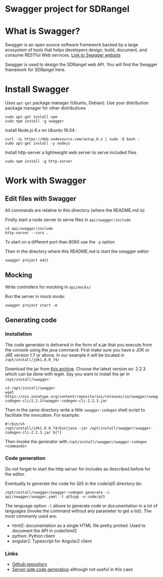 # Swagger project for SDRangel

<h1>What is Swagger?</h1>

Swagger is an open source software framework backed by a large ecosystem of tools that helps developers design, build, document, and consume RESTful Web services. [Link to Swagger website](https://swagger.io/)

Swagger is used to design the SDRangel web API. You will find the Swagger framework for SDRangel here. 

<h1>Install Swagger</h1>

Uses `apt-get` package manager (Ubuntu, Debian). Use your distribution package manager for other distributions

```shell
sudo apt-get install npm
sudo npm install -g swagger
```

install Node.js 6.x on Ubuntu 16.04 :

```shell
curl -sL https://deb.nodesource.com/setup_6.x | sudo -E bash -
sudo apt-get install -y nodejs
```
Install http-server a lightweight web server to serve included files

```shell
sudo npm install -g http-server
```

<h1>Work with Swagger</h1>

<h2>Edit files with Swagger</h2>

All commands are relative to this directory (where the README.md is)

Firstly start a node server to serve files in `api/swagger/include`

```shell
cd api/swagger/include
http-server --cors .
```

To start on a different port than 8080 use the `-p` option

Then in the directory where this README.md is start the swagger editor

```shell
swagger project edit
```

<h2>Mocking</h2>

Write controllers for mocking in `api/mocks/`

Run the server in mock mode:

```shell
swagger project start -m
```

<h2>Generating code</h2>

<h3>Installation</h3>

The code generator is delivered in the form of a jar that you execute from the console using the java command. First make sure you have a JDK  or JRE version 1.7 or above. In our example it will be located in `/opt/install/jdk1.8.0_74/`

Download the jar from [this archive](https://oss.sonatype.org/content/repositories/releases/io/swagger/swagger-codegen-cli/). Choose the latest version ex: 2.2.3 which can be done with wget. Say you want to install the jar in `/opt/install/swagger`:

```shell
cd /opt/install/swagger
wget https://oss.sonatype.org/content/repositories/releases/io/swagger/swagger-codegen-cli/2.2.3/swagger-codegen-cli-2.2.3.jar
```

Then in the same directory write a little `swagger-codegen` shell script to facilitate the invocation. For example:

```shell
#!/bin/sh
/opt/install/jdk1.8.0_74/bin/java -jar /opt/install/swagger/swagger-codegen-cli-2.2.3.jar ${*}
```

Then invoke the generator with `/opt/install/swagger/swagger-codegen <commands>`

<h3>Code generation</h3>

Do not forget to start the http server for includes as described before for the editor.

Eventually to generate the code for Qt5 in the code/qt5 directory do:

```shell
/opt/install/swagger/swagger-codegen generate -i api/swagger/swagger.yaml -l qt5cpp -o code/qt5
```

The language option `-l` allows to generate code or documentation in a lot of languages (invoke the command without any parameter to get a list). The most commonly used are:

  - html2: documentation as a single HTML file pretty printed. Used to document the API in code/html2
  - python: Python client
  - angular2: Typescript for Angular2 client

<h3>Links</h3>

  - [Github repository](https://github.com/swagger-api/swagger-codegen)
  - [Server side code generation](https://github.com/swagger-api/swagger-codegen/wiki/Server-stub-generator-HOWTO) although not useful in this case

